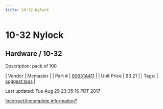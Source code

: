 ```yaml
---
title: 10-32 Nylock
---
```


# 10-32 Nylock
## Hardware / 10-32
Description: 	pack of 100 

| Vendor | Mcmaster | 
| Part # | [90631A411](https://www.mcmaster.com/#90631A411) | 
| Unit Price | $3.21 | 
| Tags: | [suggest tags](https://docs.google.com/forms/d/e/1FAIpQLSeWyY8v3RgOty-MyWmh9U0iivNYN_molChYyS-0U-o-kOAv_g/viewform) | 

Last updated: Tue Aug 29 23:35:16 PDT 2017

 [Incorrect/Incomplete information?](https://docs.google.com/forms/d/e/1FAIpQLSeWyY8v3RgOty-MyWmh9U0iivNYN_molChYyS-0U-o-kOAv_g/viewform)